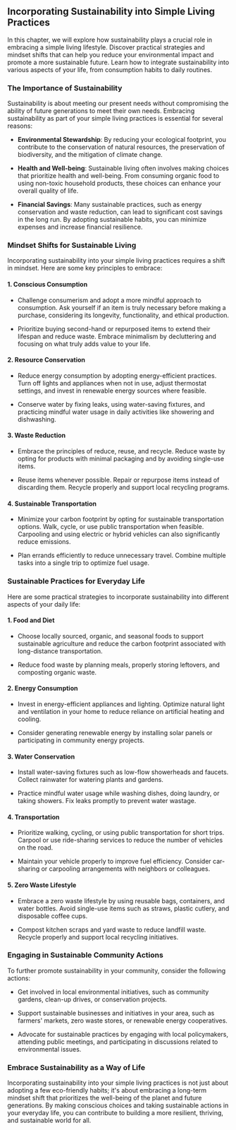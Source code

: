 Incorporating Sustainability into Simple Living Practices
--------------------------------------------------------------------

In this chapter, we will explore how sustainability plays a crucial role in embracing a simple living lifestyle. Discover practical strategies and mindset shifts that can help you reduce your environmental impact and promote a more sustainable future. Learn how to integrate sustainability into various aspects of your life, from consumption habits to daily routines.

### The Importance of Sustainability

Sustainability is about meeting our present needs without compromising the ability of future generations to meet their own needs. Embracing sustainability as part of your simple living practices is essential for several reasons:

* **Environmental Stewardship**: By reducing your ecological footprint, you contribute to the conservation of natural resources, the preservation of biodiversity, and the mitigation of climate change.

* **Health and Well-being**: Sustainable living often involves making choices that prioritize health and well-being. From consuming organic food to using non-toxic household products, these choices can enhance your overall quality of life.

* **Financial Savings**: Many sustainable practices, such as energy conservation and waste reduction, can lead to significant cost savings in the long run. By adopting sustainable habits, you can minimize expenses and increase financial resilience.

### Mindset Shifts for Sustainable Living

Incorporating sustainability into your simple living practices requires a shift in mindset. Here are some key principles to embrace:

#### 1. **Conscious Consumption**

* Challenge consumerism and adopt a more mindful approach to consumption. Ask yourself if an item is truly necessary before making a purchase, considering its longevity, functionality, and ethical production.

* Prioritize buying second-hand or repurposed items to extend their lifespan and reduce waste. Embrace minimalism by decluttering and focusing on what truly adds value to your life.

#### 2. **Resource Conservation**

* Reduce energy consumption by adopting energy-efficient practices. Turn off lights and appliances when not in use, adjust thermostat settings, and invest in renewable energy sources where feasible.

* Conserve water by fixing leaks, using water-saving fixtures, and practicing mindful water usage in daily activities like showering and dishwashing.

#### 3. **Waste Reduction**

* Embrace the principles of reduce, reuse, and recycle. Reduce waste by opting for products with minimal packaging and by avoiding single-use items.

* Reuse items whenever possible. Repair or repurpose items instead of discarding them. Recycle properly and support local recycling programs.

#### 4. **Sustainable Transportation**

* Minimize your carbon footprint by opting for sustainable transportation options. Walk, cycle, or use public transportation when feasible. Carpooling and using electric or hybrid vehicles can also significantly reduce emissions.

* Plan errands efficiently to reduce unnecessary travel. Combine multiple tasks into a single trip to optimize fuel usage.

### Sustainable Practices for Everyday Life

Here are some practical strategies to incorporate sustainability into different aspects of your daily life:

#### 1. **Food and Diet**

* Choose locally sourced, organic, and seasonal foods to support sustainable agriculture and reduce the carbon footprint associated with long-distance transportation.

* Reduce food waste by planning meals, properly storing leftovers, and composting organic waste.

#### 2. **Energy Consumption**

* Invest in energy-efficient appliances and lighting. Optimize natural light and ventilation in your home to reduce reliance on artificial heating and cooling.

* Consider generating renewable energy by installing solar panels or participating in community energy projects.

#### 3. **Water Conservation**

* Install water-saving fixtures such as low-flow showerheads and faucets. Collect rainwater for watering plants and gardens.

* Practice mindful water usage while washing dishes, doing laundry, or taking showers. Fix leaks promptly to prevent water wastage.

#### 4. **Transportation**

* Prioritize walking, cycling, or using public transportation for short trips. Carpool or use ride-sharing services to reduce the number of vehicles on the road.

* Maintain your vehicle properly to improve fuel efficiency. Consider car-sharing or carpooling arrangements with neighbors or colleagues.

#### 5. **Zero Waste Lifestyle**

* Embrace a zero waste lifestyle by using reusable bags, containers, and water bottles. Avoid single-use items such as straws, plastic cutlery, and disposable coffee cups.

* Compost kitchen scraps and yard waste to reduce landfill waste. Recycle properly and support local recycling initiatives.

### Engaging in Sustainable Community Actions

To further promote sustainability in your community, consider the following actions:

* Get involved in local environmental initiatives, such as community gardens, clean-up drives, or conservation projects.

* Support sustainable businesses and initiatives in your area, such as farmers' markets, zero waste stores, or renewable energy cooperatives.

* Advocate for sustainable practices by engaging with local policymakers, attending public meetings, and participating in discussions related to environmental issues.

### Embrace Sustainability as a Way of Life

Incorporating sustainability into your simple living practices is not just about adopting a few eco-friendly habits; it's about embracing a long-term mindset shift that prioritizes the well-being of the planet and future generations. By making conscious choices and taking sustainable actions in your everyday life, you can contribute to building a more resilient, thriving, and sustainable world for all.
